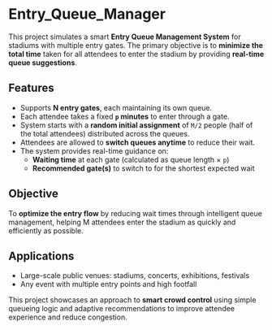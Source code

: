 # Entry_Queue_Manager

This project simulates a smart **Entry Queue Management System** for stadiums with multiple entry gates. The primary objective is to **minimize the total time** taken for all attendees to enter the stadium by providing **real-time queue suggestions**.

## Features

- Supports **N entry gates**, each maintaining its own queue.
- Each attendee takes a fixed **`p` minutes** to enter through a gate.
- System starts with a **random initial assignment** of `M/2` people (half of the total attendees) distributed across the queues.
- Attendees are allowed to **switch queues anytime** to reduce their wait.
- The system provides real-time guidance on:
  - **Waiting time** at each gate (calculated as queue length × `p`)
  - **Recommended gate(s)** to switch to for the shortest expected wait

## Objective

To **optimize the entry flow** by reducing wait times through intelligent queue management, helping M attendees enter the stadium as quickly and efficiently as possible.

## Applications

- Large-scale public venues: stadiums, concerts, exhibitions, festivals
- Any event with multiple entry points and high footfall

This project showcases an approach to **smart crowd control** using simple queueing logic and adaptive recommendations to improve attendee experience and reduce congestion.
